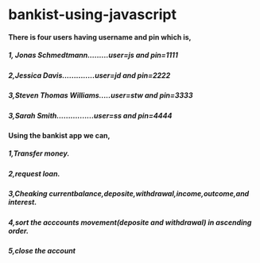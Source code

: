 # bankist-using-javascript
#### There is four users having username and pin which is,
##### 1, Jonas Schmedtmann.........user=js and pin=1111
##### 2,Jessica Davis..............user=jd and pin=2222 
##### 3,Steven Thomas Williams.....user=stw and pin=3333
##### 3,Sarah Smith................user=ss and pin=4444
#### Using the bankist app we can,
##### 1,Transfer money.
##### 2,request loan.
##### 3,Cheaking currentbalance,deposite,withdrawal,income,outcome,and interest.
##### 4,sort the acccounts movement(deposite and withdrawal) in ascending order.
##### 5,close the account
